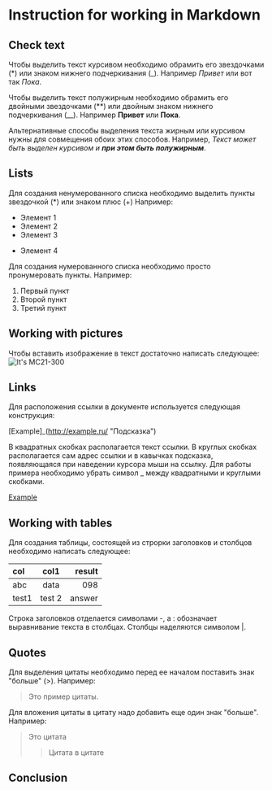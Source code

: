 # Instruction for working in Markdown

## Check text

Чтобы выделить текст курсивом необходимо обрамить его звездочками (*) или знаком нижнего подчеркивания (_). Например *Привет* или вот так _Пока_.

Чтобы выделить текст полужирным необходимо обрамить его двойными звездочками (**) или двойным знаком нижнего подчеркивания (__). Например **Привет** или __Пока__.

Альтернативные способы выделения текста жирным или курсивом нужны для совмещения обоих этих способов. Например, _Текст может быть выделен курсивом и **при этом быть полужирным**_.

## Lists


Для создания ненумерованного списка необходимо выделить пункты звездочкой (*) или знаком плюс (+) Например:
* Элемент 1
* Элемент 2
* Элемент 3
+ Элемент 4

Для создания нумерованного списка необходимо просто пронумеровать пункты. Например:

1. Первый пункт
2. Второй пункт
3. Третий пункт


## Working with pictures

Чтобы вставить изображение в текст достаточно написать следующее:
![It's MC21-300](MC21-300.jpg)

## Links

Для расположения ссылки в документе используется следующая конструкция:

[Example]_(http://example.ru/ "Подсказка")

В квадратных скобках располагается текст ссылки. В круглых скобках располагается сам адрес ссылки и в кавычках подсказка, появляющаяся при наведении курсора мыши на ссылку.
Для работы примера необходимо убрать символ _ между квадратными и круглыми скобками.

[Example](http://example.ru/ "Подсказка")

## Working with tables

Для создания таблицы, состоящей из строрки заголовков и столбцов необходимо написать следующее: 

col|col1|result
:--- |:----:|------:
abc  |data  |098
test1|test 2|answer

Строка заголовков отделается символами -, а : обозначает выравнивание текста в столбцах.
Столбцы наделяются символом |.

## Quotes

Для выделения цитаты необходимо перед ее началом поставить знак "больше" (>). Например:

> Это пример цитаты.

Для вложения цитаты в цитату надо добавить еще один знак "больше". Например:

> Это цитата
>> Цитата в цитате

## Conclusion